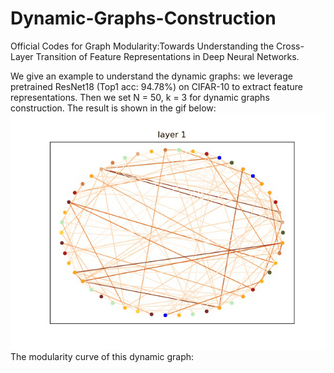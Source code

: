 # Dynamic-Graphs-Construction
Official Codes for Graph Modularity:Towards Understanding the Cross-Layer Transition of Feature Representations in Deep Neural Networks.

We give an example to understand the dynamic graphs:
we leverage pretrained ResNet18 (Top1 acc: 94.78%) on CIFAR-10 to extract feature representations. Then we set N = 50, k = 3 for dynamic graphs construction. The result is shown in the gif below:
![image](https://github.com/yaolu-zjut/Dynamic-Graphs-Construction/blob/main/Dynamic%20Graph%20Construction/gif/cifar10_cResNet18_undirecetd_weighted_network.gif)
The modularity curve of this dynamic graph:
